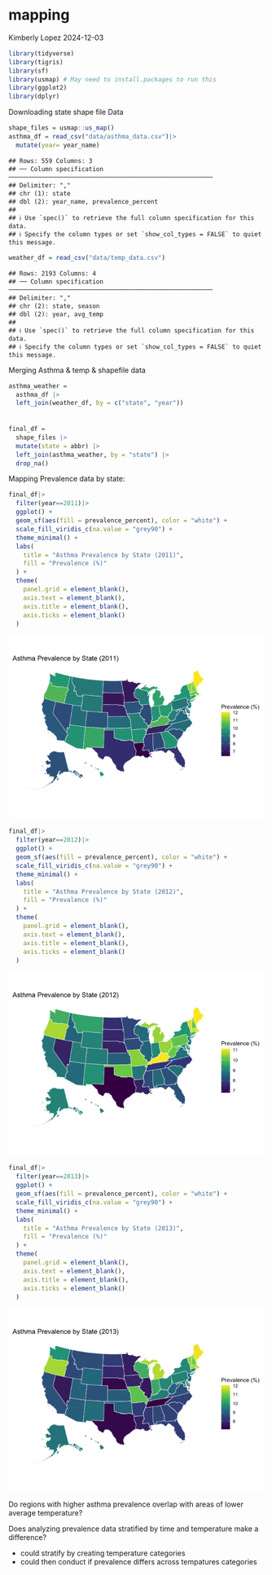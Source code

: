 mapping
================
Kimberly Lopez
2024-12-03

``` r
library(tidyverse)
library(tigris)
library(sf)
library(usmap) # May need to install.packages to run this 
library(ggplot2)
library(dplyr)
```

Downloading state shape file Data

``` r
shape_files = usmap::us_map()
asthma_df = read_csv("data/asthma_data.csv")|>
  mutate(year= year_name)
```

    ## Rows: 559 Columns: 3
    ## ── Column specification ────────────────────────────────────────────────────────
    ## Delimiter: ","
    ## chr (1): state
    ## dbl (2): year_name, prevalence_percent
    ## 
    ## ℹ Use `spec()` to retrieve the full column specification for this data.
    ## ℹ Specify the column types or set `show_col_types = FALSE` to quiet this message.

``` r
weather_df = read_csv("data/temp_data.csv")
```

    ## Rows: 2193 Columns: 4
    ## ── Column specification ────────────────────────────────────────────────────────
    ## Delimiter: ","
    ## chr (2): state, season
    ## dbl (2): year, avg_temp
    ## 
    ## ℹ Use `spec()` to retrieve the full column specification for this data.
    ## ℹ Specify the column types or set `show_col_types = FALSE` to quiet this message.

Merging Asthma & temp & shapefile data

``` r
asthma_weather = 
  asthma_df |>
  left_join(weather_df, by = c("state", "year")) 


final_df =
  shape_files |>
  mutate(state = abbr) |>                           
  left_join(asthma_weather, by = "state") |>        
  drop_na()                                         
```

Mapping Prevalence data by state:

``` r
final_df|> 
  filter(year==2011)|> 
  ggplot() +
  geom_sf(aes(fill = prevalence_percent), color = "white") +
  scale_fill_viridis_c(na.value = "grey90") + 
  theme_minimal() +
  labs(
    title = "Asthma Prevalence by State (2011)",
    fill = "Prevalence (%)"
  ) +
  theme(
    panel.grid = element_blank(), 
    axis.text = element_blank(),
    axis.title = element_blank(),
    axis.ticks = element_blank()
  )
```

![](mapping_files/figure-gfm/unnamed-chunk-4-1.png)<!-- -->

``` r
final_df|> 
  filter(year==2012)|>
  ggplot() +
  geom_sf(aes(fill = prevalence_percent), color = "white") +
  scale_fill_viridis_c(na.value = "grey90") + 
  theme_minimal() +
  labs(
    title = "Asthma Prevalence by State (2012)",
    fill = "Prevalence (%)"
  ) +
  theme(
    panel.grid = element_blank(), 
    axis.text = element_blank(),
    axis.title = element_blank(),
    axis.ticks = element_blank()
  )
```

![](mapping_files/figure-gfm/unnamed-chunk-4-2.png)<!-- -->

``` r
final_df|> 
  filter(year==2013)|>
  ggplot() +
  geom_sf(aes(fill = prevalence_percent), color = "white") +
  scale_fill_viridis_c(na.value = "grey90") + 
  theme_minimal() +
  labs(
    title = "Asthma Prevalence by State (2013)",
    fill = "Prevalence (%)"
  ) +
  theme(
    panel.grid = element_blank(), 
    axis.text = element_blank(),
    axis.title = element_blank(),
    axis.ticks = element_blank()
  )
```

![](mapping_files/figure-gfm/unnamed-chunk-4-3.png)<!-- -->

Do regions with higher asthma prevalence overlap with areas of lower
average temperature?

Does analyzing prevalence data stratified by time and temperature make a
difference?

- could stratify by creating temperature categories
- could then conduct if prevalence differs across tempatures categories
